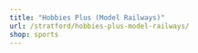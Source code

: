 ```yaml
---
title: "Hobbies Plus (Model Railways)"
url: /stratford/hobbies-plus-model-railways/
shop: sports
---
```

